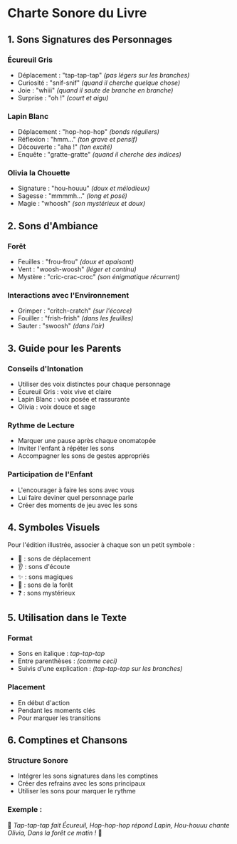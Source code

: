 # Charte Sonore du Livre

## 1. Sons Signatures des Personnages

### Écureuil Gris
- Déplacement : "tap-tap-tap" *(pas légers sur les branches)*
- Curiosité : "snif-snif" *(quand il cherche quelque chose)*
- Joie : "whiii" *(quand il saute de branche en branche)*
- Surprise : "oh !" *(court et aigu)*

### Lapin Blanc
- Déplacement : "hop-hop-hop" *(bonds réguliers)*
- Réflexion : "hmm..." *(ton grave et pensif)*
- Découverte : "aha !" *(ton excité)*
- Enquête : "gratte-gratte" *(quand il cherche des indices)*

### Olivia la Chouette
- Signature : "hou-houuu" *(doux et mélodieux)*
- Sagesse : "mmmmh..." *(long et posé)*
- Magie : "whoosh" *(son mystérieux et doux)*

## 2. Sons d'Ambiance

### Forêt
- Feuilles : "frou-frou" *(doux et apaisant)*
- Vent : "woosh-woosh" *(léger et continu)*
- Mystère : "cric-crac-croc" *(son énigmatique récurrent)*

### Interactions avec l'Environnement
- Grimper : "critch-cratch" *(sur l'écorce)*
- Fouiller : "frish-frish" *(dans les feuilles)*
- Sauter : "swoosh" *(dans l'air)*

## 3. Guide pour les Parents

### Conseils d'Intonation
- Utiliser des voix distinctes pour chaque personnage
- Écureuil Gris : voix vive et claire
- Lapin Blanc : voix posée et rassurante
- Olivia : voix douce et sage

### Rythme de Lecture
- Marquer une pause après chaque onomatopée
- Inviter l'enfant à répéter les sons
- Accompagner les sons de gestes appropriés

### Participation de l'Enfant
- L'encourager à faire les sons avec vous
- Lui faire deviner quel personnage parle
- Créer des moments de jeu avec les sons

## 4. Symboles Visuels

Pour l'édition illustrée, associer à chaque son un petit symbole :
- 🐾 : sons de déplacement
- 👂 : sons d'écoute
- ✨ : sons magiques
- 🌳 : sons de la forêt
- ❓ : sons mystérieux

## 5. Utilisation dans le Texte

### Format
- Sons en italique : *tap-tap-tap*
- Entre parenthèses : *(comme ceci)*
- Suivis d'une explication : *(tap-tap-tap sur les branches)*

### Placement
- En début d'action
- Pendant les moments clés
- Pour marquer les transitions

## 6. Comptines et Chansons

### Structure Sonore
- Intégrer les sons signatures dans les comptines
- Créer des refrains avec les sons principaux
- Utiliser les sons pour marquer le rythme

### Exemple :
🎵 *Tap-tap-tap fait Écureuil,
Hop-hop-hop répond Lapin,
Hou-houuu chante Olivia,
Dans la forêt ce matin !* 🎵